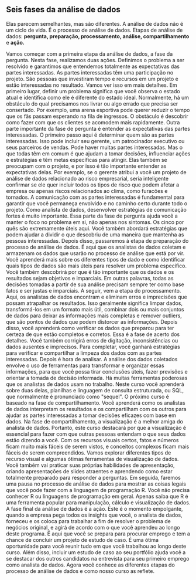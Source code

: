 ## Seis fases da análise de dados

Elas parecem semelhantes, mas são diferentes. A análise de dados não é um ciclo de vida. É o processo de análise de dados.
Etapas de análise de dados: **pergunta, preparação, processamento, análise, compartilhamento** e **ação.**

Vamos começar com a primeira etapa da análise de dados, a fase da pergunta. Nesta fase, realizamos duas ações. Definimos o problema a ser resolvido e garantimos que entendemos totalmente
as expectativas das partes interessadas. As partes interessadas têm uma participação no projeto. São pessoas que investiram tempo e recursos em um projeto e estão interessadas no 
resultado. Vamos ver isso em mais detalhes. Em primeiro lugar, definir um problema significa que você observa o estado atual e identifica como ele é diferente do estado ideal. 
Normalmente, há um obstáculo do qual precisamos nos livrar ou algo errado que precisa ser consertado. Por exemplo, uma arena esportiva pode querer reduzir o tempo que os fãs passam 
esperando na fila de ingressos. O obstáculo é descobrir como fazer com que os clientes se acomodem mais rapidamente. Outra parte importante da fase de pergunta é entender as expectativas
das partes interessadas. O primeiro passo aqui é determinar quem são as partes interessadas. Isso pode incluir seu gerente, um patrocinador executivo ou seus parceiros de vendas. 
Pode haver muitas partes interessadas. Mas o que todas têm em comum é que ajudam a tomar decisões, influenciar ações e estratégias e têm metas específicas para atingir. Elas também se 
preocupam com o projeto, e por isso é tão importante entender as expectativas delas. Por exemplo, se o gerente atribui a você um projeto de análise de dados relacionado ao risco 
empresarial, seria inteligente confirmar se ele quer incluir todos os tipos de risco que podem afetar a empresa ou apenas riscos relacionados ao clima, como furacões e tornados. 
A comunicação com as partes interessadas é fundamental para garantir que você permaneça envolvido e no caminho certo durante todo o projeto. Como analista de dados, desenvolver estratégias
de comunicação fortes é muito importante. Essa parte da fase de pergunta ajuda você a manter o foco no problema em si, não apenas nos sintomas. 
Os cinco por quês são extremamente úteis aqui. Você também abordará estratégias que podem ajudar a dividir o que descobriu de uma maneira que mantenha as pessoas interessadas. 
Depois disso, passaremos à etapa de preparação do processo de análise de dados. É aqui que os analistas de dados coletam e armazenam os dados que usarão no processo de análise que está
por vir. Você aprenderá mais sobre os diferentes tipos de dado e como identificar quais tipos de dados são mais úteis para resolver um problema específico. Você também descobrirá por que
é tão importante que os dados e os resultados sejam objetivos e imparciais. Em outras palavras, todas as decisões tomadas a partir de sua análise precisam sempre ter como base fatos e 
ser justas e imparciais. A seguir, vem a etapa do processamento. Aqui, os analistas de dados encontram e eliminam erros e imprecisões que possam atrapalhar os resultados. 
Isso geralmente significa limpar dados, transformá-los em um formato mais útil, combinar dois ou mais conjuntos de dados para deixar as informações mais completas e remover outliers, 
que são pontos de dados que podem distorcer as informações. Depois disso, você aprenderá como verificar os dados que preparou para ter certeza de que estão completos e corretos. 
Essa é a fase de acerto dos detalhes. Você também corrigirá erros de digitação, inconsistências ou dados ausentes e imprecisos. Para completar, você ganhará estratégias para verificar e 
compartilhar a limpeza dos dados com as partes interessadas. Depois é hora de analisar. A análise dos dados coletados envolve o uso de ferramentas para transformar e organizar essas 
informações, para que você possa tirar conclusões úteis, fazer previsões e orientar a tomada de decisão informada. Há muitas ferramentas poderosas que os analistas de dados usam no 
trabalho. Neste curso você aprenderá sobre duas delas, planilhas e linguagem de consulta estruturada, ou SQL, que normalmente é pronunciado como "sequel". O próximo curso é baseado na 
fase de compartilhamento. Você aprenderá como os analistas de dados interpretam os resultados e os compartilham com os outros para ajudar as partes interessadas a tomar decisões eficazes
com base em dados. Na fase de compartilhamento, a visualização é a melhor amiga do analista de dados. Portanto, este curso destacará por que a visualização é essencial para fazer com que
outras pessoas entendam o que seus dados estão dizendo a você. Com os recursos visuais certos, fatos e números ficam muito mais fáceis de serem vistos, e conceitos complexos ficam mais
fáceis de serem compreendidos. Vamos explorar diferentes tipos de recurso visual e algumas ótimas ferramentas de visualização de dados. Você também vai praticar suas próprias habilidades
de apresentação, criando apresentações de slides atraentes e aprendendo como estar totalmente preparado para responder a perguntas. Em seguida, faremos uma pausa no processo de análise 
de dados para mostrar as coisas legais que você pode fazer com a linguagem de programação R. Você não precisa conhecer R ou linguagens de programação em geral. Apenas saiba que R é uma 
ferramenta popular para manipulação, cálculo e visualização de dados. A fase final da análise de dados é a ação. Este é o momento empolgante, quando a empresa pega todos os insights que
você, o analista de dados, forneceu e os coloca para trabalhar a fim de resolver o problema de negócios original, e agirá de acordo com o que você aprendeu ao longo deste programa.
É aqui que você se prepara para procurar emprego e tem a chance de concluir um projeto de estudo de caso. É uma ótima oportunidade para você reunir tudo em que você trabalhou ao longo 
deste curso. Além disso, incluir um estudo de caso ao seu portfólio ajuda você a se destacar dos outros candidatos na entrevista para seu primeiro emprego como analista de dados.
Agora você conhece as diferentes etapas do processo de análise de dados e como nosso curso as reflete.
